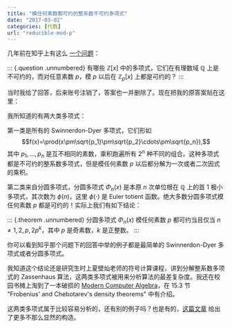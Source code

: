 ```yaml
---
title: "模任何素数都可约的整系数不可约多项式"
date: "2017-03-02"
categories: [代数]
url: "reducible-mod-p"
---
```


几年前在知乎上有这么 [一个问题](https://www.zhihu.com/question/38156113/answer/139354565)：

::: {.question .unnumbered}
有哪些 $\mathbb{Z}[x]$ 中的多项式，它们在有理数域 $\mathbb{Q}$ 上是不可约的，而对任意素数 $p$，模 $p$ 以后在 $\mathbb{Z}_p[x]$ 上都是可约的？
:::

当时我给了回答，后来账号注销了，答案也一并删除了。现在把我的原答案贴在这里：

<!-- more -->

我所知道的有两大类多项式：

第一类是所有的 Swinnerdon-Dyer 多项式，它们形如
$$f(x)=\prod(x\pm\sqrt{p_1}\pm\sqrt{p_2}\cdots\pm\sqrt{p_n}),$$
其中 $p_1,\ldots,p_n$ 是互不相同的素数，乘积跑遍所有 $2^n$ 种不同的组合。这种多项式都是不可约的整系数多项式，但是模任何素数 $p$ 以后都分解为一次或者二次因式的乘积。

第二类来自分圆多项式，分圆多项式 $\Phi_n(x)$ 是本原 $n$ 次单位根在 $\mathbb{Q}$ 上的首 1 极小多项式，其次数为 $\phi(n)$，这里 $\phi(\cdot)$ 是 Euler totient 函数。绝大多数分圆多项式模任何素数 $p$ 都是可约的！实际上我们有如下结论：

::: {.theorem .unnumbered}
分圆多项式 $\Phi_n(x)$ 模任何素数 $p$ 都可约当且仅当 $n\ne1,2,p,2p^k$，其中 $p$ 是奇素数，$k$ 是正整数。
:::

你可以看到知乎那个问题下的回答中举的例子都是最简单的 Swinnerdon-Dyer 多项式或者分圆多项式。

我知道这个结论还是研究生时上夏壁灿老师的符号计算课程，讲到分解整系数多项式的 Zassenhaus 算法，这两类多项式被用来分析算法的最差复杂度。我还在校园书摊上淘到了一本破损的 [Modern Computer Algebra](https://www.cambridge.org/core/books/modern-computer-algebra/DB3563D4013401734851CF683D2F03F0)，在 15.3 节 "Frobenius' and Chebotarev's density theorems" 中有介绍。

这两类多项式属于比较容易分析的，还有别的例子吗？也是有的，[这篇文章](https://projecteuclid.org/euclid.rmjm/1289916905) 给出了更多不那么显然的构造。
